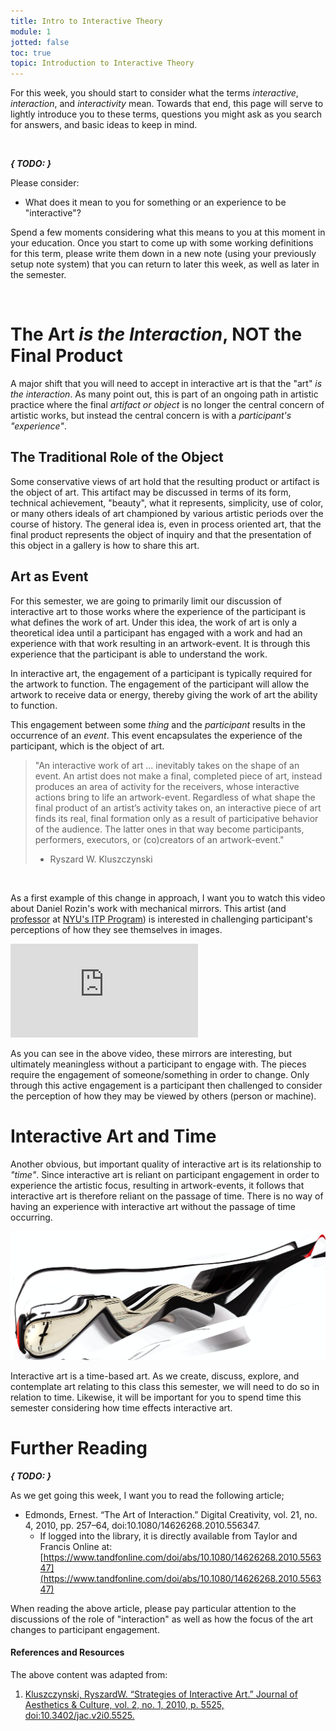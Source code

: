 ```yaml
---
title: Intro to Interactive Theory
module: 1
jotted: false
toc: true
topic: Introduction to Interactive Theory
---
```


For this week, you should start to consider what the terms _interactive_, _interaction_, and _interactivity_ mean. Towards that end, this page will serve to lightly introduce you to these terms, questions you might ask as you search for answers, and basic ideas to keep in mind.

<br />


**_{ TODO: }_**

Please consider:

- What does it mean to you for something or an experience to be "interactive"?

Spend a few moments considering what this means to you at this moment in your education. Once you start to come up with some working definitions for this term, please write them down in a new note (using your previously setup note system) that you can return to later this week, as well as later in the semester.


<br />

# The Art _is the Interaction_, NOT the Final Product

A major shift that you will need to accept in interactive art is that the "art" _is the interaction_. As many point out, this is part of an ongoing path in artistic practice where the final _artifact or object_ is no longer the central concern of artistic works, but instead the central concern is with a _participant's "experience"_.

## The Traditional Role of the Object

Some conservative views of art hold that the resulting product or artifact is the object of art. This artifact may be discussed in terms of its form, technical achievement, "beauty", what it represents, simplicity, use of color, or many others ideals of art championed by various artistic periods over the course of history. The general idea is, even in process oriented art, that the final product represents the object of inquiry and that the presentation of this object in a gallery is how to share this art.

## Art as Event

For this semester, we are going to primarily limit our discussion of interactive art to those works where the experience of the participant is what defines the work of art. Under this idea, the work of art is only a theoretical idea until a participant has engaged with a work and had an experience with that work resulting in an artwork-event. It is through this experience that the participant is able to understand the work.

In interactive art, the engagement of a participant is typically required for the artwork to function. The engagement of the participant will allow the artwork to receive data or energy, thereby giving the work of art the ability to function.

This engagement between some _thing_ and the _participant_ results in the occurrence of an _event_. This event encapsulates the experience of the participant, which is the object of art.

> "An interactive work of art ... inevitably takes on the shape of an event. An artist does not make a final, completed piece of art, instead produces an area of activity for the receivers, whose interactive actions bring to life an artwork-event. Regardless of what shape the final product of an artist’s activity takes on, an interactive piece of art finds its real, final formation only as a result of participative behavior of the audience. The latter ones in that way become participants, performers, executors, or (co)creators of an artwork-event."
>
> - Ryszard W. Kluszczynski

<br />


As a first example of this change in approach, I want you to watch this video about Daniel Rozin's work with mechanical mirrors. This artist (and [professor](https://tisch.nyu.edu/about/directory/itp/95804818) at [NYU's ITP Program](https://tisch.nyu.edu/itp)) is interested in challenging participant's perceptions of how they see themselves in images.

<div class="embed-responsive embed-responsive-16by9"><iframe class="embed-responsive-item" src="https://www.youtube.com/embed/kV8v2GKC8WA" frameborder="0" allow="accelerometer; autoplay; encrypted-media; gyroscope; picture-in-picture" allowfullscreen></iframe></div>

As you can see in the above video, these mirrors are interesting, but ultimately meaningless without a participant to engage with. The pieces require the engagement of someone/something in order to change. Only through this active engagement is a participant then challenged to consider the perception of how they may be viewed by others (person or machine).



# Interactive Art and Time

Another obvious, but important quality of interactive art is its relationship to _"time"_. Since interactive art is reliant on participant engagement in order to experience the artistic focus, resulting in artwork-events, it follows that interactive art is therefore reliant on the passage of time. There is no way of having an experience with interactive art without the passage of time occurring.

![Clock over time](../imgs/time.png "Clock over time")

Interactive art is a time-based art. As we create, discuss, explore, and contemplate art relating to this class this semester, we will need to do so in relation to time. Likewise, it will be important for you to spend time this semester considering how time effects interactive art.

# Further Reading

**_{ TODO: }_**

As we get going this week, I want you to read the following article;

- Edmonds, Ernest. “The Art of Interaction.” Digital Creativity, vol. 21, no. 4, 2010, pp. 257–64, doi:10.1080/14626268.2010.556347.
  - If logged into the library, it is directly available from Taylor and Francis Online at: [https://www.tandfonline.com/doi/abs/10.1080/14626268.2010.556347](https://www.tandfonline.com/doi/abs/10.1080/14626268.2010.556347)

When reading the above article, please pay particular attention to the discussions of the role of "interaction" as well as how the focus of the art changes to participant engagement.





<div class="ref">
<h4>References and Resources</h4>

The above content was adapted from:

<ol>
<li><a href="https://doi.org/10.3402/jac.v2i0.5525">Kluszczynski, RyszardW. “Strategies of Interactive Art.” Journal of Aesthetics & Culture, vol. 2, no. 1, 2010, p. 5525, doi:10.3402/jac.v2i0.5525.</a></li>
</ol>
</div>
